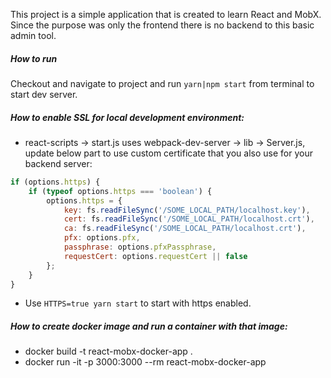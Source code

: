 This project is a simple application that is created to learn React and MobX. 
Since the purpose was only the frontend there is no backend to this basic
admin tool.

##### How to run

Checkout and navigate to project and run `yarn|npm start` from terminal to start dev server.

##### How to enable SSL for local development environment:
* react-scripts -> start.js uses webpack-dev-server -> lib -> Server.js, update below part to use custom certificate that you also use for your backend server:
```javascript
if (options.https) {
    if (typeof options.https === 'boolean') {
        options.https = {
            key: fs.readFileSync('/SOME_LOCAL_PATH/localhost.key'),
            cert: fs.readFileSync('/SOME_LOCAL_PATH/localhost.crt'),
            ca: fs.readFileSync('/SOME_LOCAL_PATH/localhost.crt'),
            pfx: options.pfx,
            passphrase: options.pfxPassphrase,
            requestCert: options.requestCert || false
        };
    }
}
```
* Use `HTTPS=true yarn start` to start with https enabled.

##### How to create docker image and run a container with that image:
* docker build -t react-mobx-docker-app .
* docker run -it -p 3000:3000 --rm react-mobx-docker-app

